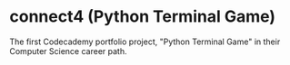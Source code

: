 # connect4 (Python Terminal Game)
The first Codecademy portfolio project, "Python Terminal Game" in their Computer Science career path.
